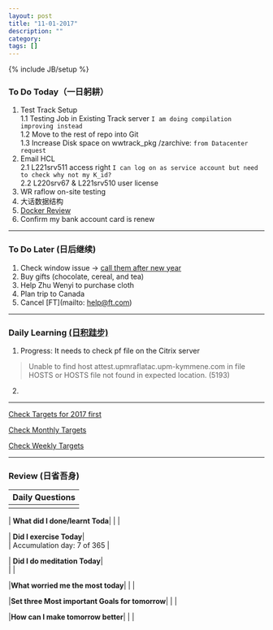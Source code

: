 ```yaml
---
layout: post
title: "11-01-2017"
description: ""
category: 
tags: []
---
```

{% include JB/setup %}


### To Do Today（一日躬耕）

1. Test Track Setup  <br />
	1.1 Testing Job in Existing Track server  `I am doing compilation improving instead` <br />
	1.2 Move to the rest of repo into Git <br />
	1.3 Increase Disk space on wwtrack_pkg /zarchive: `from Datacenter request` <br />
2. Email HCL  <br /> 
	2.1 L221srv511 access right `I can log on as service account but need to check why not my K_id?`  <br />
	2.2 L220srv67 & L221srv510 user license <br />
3. WR raflow on-site testing 
4. 大话数据结构 
5. [Docker Review](https://github.com/wsargent/docker-cheat-sheet)
6. Confirm my bank account card is renew 

---

### To Do Later (日后继续) 

1. Check window issue -> [call them after new year](http://neil526.tripod.com/)
2. Buy gifts (chocolate, cereal, and tea)
3. Help Zhu Wenyi to purchase cloth 
5. Plan trip to Canada
6. Cancel [FT](mailto: help@ft.com)


---

### Daily Learning [(日积跬步)](https://yitianxu.github.io/2017/01/05/learning-summary)

1. Progress: It needs to check pf file on the Citrix server 
> Unable to find host attest.upmraflatac.upm-kymmene.com in file HOSTS or HOSTS file not found in expected location. (5193) 
2. 

---

[Check Targets for 2017 first](https://yitianxu.github.io/2016/12/30/resolution-for-2017)

[Check Monthly Targets](https://yitianxu.github.io/pages/monthly%20targets/Monthly)

[Check Weekly Targets](https://yitianxu.github.io/pages/weekly%20targets/Weekly%20Targets) 

---

### Review (日省吾身)

| Daily Questions                   |                                           
|:----------------------------------|
|                                   |

| **What did I done/learnt Toda**| 
|    |

| **Did I exercise Today**|          
|  Accumulation day: 7 of 365     |

| **Did I do meditation Today**|          
|     |

|**What worried me the most today**|
|                                |

|**Set three Most important Goals for tomorrow**|
|                                        |

|**How can I make tomorrow better**|
|                          |